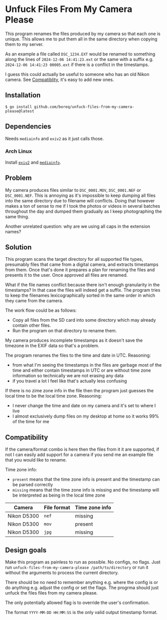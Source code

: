 # Unfuck Files From My Camera Please

This program renames the files produced by my camera so that each one is unique.
This allows me to put them all in the same directory when copying them to my
server.

As an example a file called `DSC_1234.EXT` would be renamed to something along
the lines of `2024-12-06 14:41:23.ext` or the same with a suffix e.g.
`2024-12-06 14:41:23 00005.ext` if there is a conflict in the timestamps.

I guess this could actually be useful to someone who has an old Nikon camera.
See [Compatiblity](#compatibility), it's easy to add new ones.

## Installation

    $ go install github.com/boreq/unfuck-files-from-my-camera-please@latest

## Dependencies 

Needs `mediainfo` and `exiv2` as it just calls those.

### Arch Linux

Install [`exiv2`](https://archlinux.org/packages/extra/x86_64/exiv2/) and
[`mediainfo`](https://archlinux.org/packages/extra/x86_64/mediainfo/). 

## Problem

My camera produces files similar to `DSC_0001.MOV`, `DSC_0001.NEF` or
`DSC_0001.NEF`. This is annoying as it's impossible to keep dumping all files
into the same directory due to filename will conflicts. Doing that however makes
a ton of sense to me if I took the photos or videos in several batches
throughout the day and dumped them gradually as I keep photographing the same
thing. 

Another unrelated question: why are we using all caps in the extension names?

## Solution

This program scans the target directory for all supported file types, presumably
files that came from a digital camera, and extracts timestamps from them.  Once
that's done it prepares a plan for renaming the files and presents it to the
user. Once approved all files are renamed.

What if the file names conflict because there isn't enough granularity in the
timestamps? In that case the files will indeed get a suffix. The program tries
to keep the filenames lexicographically sorted in the same order in which they
came from the camera.

The work flow could be as follows:
- Copy all files from the SD card into some directory which may already contain
other files.
- Run the program on that directory to rename them.

My camera produces incomplete timestamps as it doesn't save the timezone in the
EXIF data so that's a problem.

The program renames the files to the time and date in UTC. Reasoning:
- from what I'm seeing the timestamps in the files are garbage most of the time
  and either contain timestamps in UTC or are without time zone information so
  technically we are not erasing any data
- if you travel a lot I feel like that's actually less confusing

If there is no zime zone info in the file then the program just guesses the
local time to be the local time zone. Reasoning:
- I never change the time and date on my camera and it's set to where I live
- I almost exclusively dump files on my desktop at home so it works 99% of the
  time for me

## Compatibility

If the camera/format combo is here then the files from it it are supported, if
not I can easily add support for a camera if you send me an example file that
you would like to rename. 

Time zone info:
- `present` means that the time zone info is present and the timestamp can be parsed correctly
- `missing` means that the time zone info is missing and the timestamp will be interpreted as being in the local time zone

| Camera | File format | Time zone info | 
| --- | --- | --- |
| Nikon D5300 | `nef` | missing |
| Nikon D5300 | `mov` | present |
| Nikon D5300 | `jpg` | missing |


## Design goals

Make this program as painless to run as possible. No configs, no flags. Just
run `unfuck-files-from-my-camera-please /path/to/directory` or run it without
the arguments to process the current directory.

There should be no need to remember anything e.g. where the config is or do
anything e.g. adjust the config or set the flags. The progrma should just
unfuck the files files from my camera please. 

The only potentially allowed flag is to override the user's confirmation.

The format `YYYY-MM-DD HH:MM:SS` is the only valid output timestamp format.
